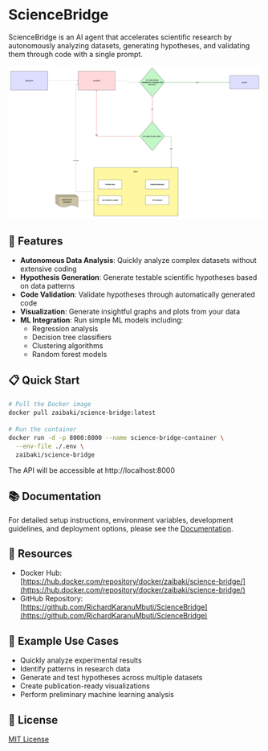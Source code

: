 # ScienceBridge

ScienceBridge is an AI agent that accelerates scientific research by autonomously analyzing datasets, generating hypotheses, and validating them through code with a single prompt.

![ScienceBridge Banner](science_bridge_agent_diagram.png)

## 🚀 Features

- **Autonomous Data Analysis**: Quickly analyze complex datasets without extensive coding
- **Hypothesis Generation**: Generate testable scientific hypotheses based on data patterns
- **Code Validation**: Validate hypotheses through automatically generated code
- **Visualization**: Generate insightful graphs and plots from your data
- **ML Integration**: Run simple ML models including:
  - Regression analysis
  - Decision tree classifiers
  - Clustering algorithms
  - Random forest models

## 📋 Quick Start

```bash
# Pull the Docker image
docker pull zaibaki/science-bridge:latest

# Run the container
docker run -d -p 8000:8000 --name science-bridge-container \
  --env-file ./.env \
  zaibaki/science-bridge
```

The API will be accessible at http://localhost:8000

## 📚 Documentation

For detailed setup instructions, environment variables, development guidelines, and deployment options, please see the [Documentation](DOCS.md).

## 🔗 Resources

- Docker Hub: [https://hub.docker.com/repository/docker/zaibaki/science-bridge/](https://hub.docker.com/repository/docker/zaibaki/science-bridge/)
- GitHub Repository: [https://github.com/RichardKaranuMbuti/ScienceBridge](https://github.com/RichardKaranuMbuti/ScienceBridge)

## 🧪 Example Use Cases

- Quickly analyze experimental results
- Identify patterns in research data
- Generate and test hypotheses across multiple datasets
- Create publication-ready visualizations
- Perform preliminary machine learning analysis

## 📝 License

[MIT License](LICENSE)
